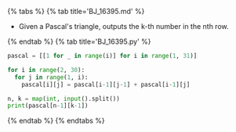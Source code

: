{% tabs %}
{% tab title='BJ_16395.md' %}

* Given a Pascal's triangle, outputs the k-th number in the nth row.

{% endtab %}
{% tab title='BJ_16395.py' %}

```py
pascal = [[1 for _ in range(i)] for i in range(1, 31)]

for i in range(2, 30):
  for j in range(1, i):
    pascal[i][j] = pascal[i-1][j-1] + pascal[i-1][j]

n, k = map(int, input().split())
print(pascal[n-1][k-1])
```

{% endtab %}
{% endtabs %}